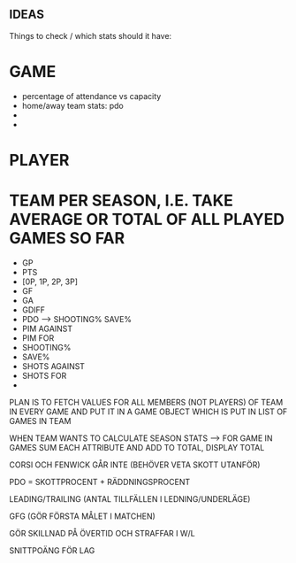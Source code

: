 ## IDEAS
Things to check / which stats should it have:

# GAME
* percentage of attendance vs capacity
* home/away team stats: pdo 
* 
*   

# PLAYER





# TEAM PER SEASON, I.E. TAKE AVERAGE OR TOTAL OF ALL PLAYED GAMES SO FAR
* GP
* PTS
* [0P, 1P, 2P, 3P]
* GF
* GA
* GDIFF
* PDO --> SHOOTING% SAVE%
* PIM AGAINST
* PIM FOR
* SHOOTING%
* SAVE%
* SHOTS AGAINST
* SHOTS FOR
*  

PLAN IS TO FETCH VALUES FOR ALL MEMBERS (NOT PLAYERS) OF TEAM IN EVERY GAME AND PUT IT IN A GAME OBJECT WHICH IS PUT IN LIST OF GAMES IN TEAM

WHEN TEAM WANTS TO CALCULATE SEASON STATS --> FOR GAME IN GAMES SUM EACH ATTRIBUTE AND ADD TO TOTAL, DISPLAY TOTAL





CORSI OCH FENWICK GÅR INTE (BEHÖVER VETA SKOTT UTANFÖR)



PDO = SKOTTPROCENT + RÄDDNINGSPROCENT

LEADING/TRAILING (ANTAL TILLFÄLLEN I LEDNING/UNDERLÄGE)

GFG (GÖR FÖRSTA MÅLET I MATCHEN)

GÖR SKILLNAD PÅ ÖVERTID OCH STRAFFAR I W/L

SNITTPOÄNG FÖR LAG



